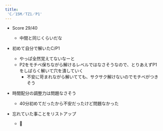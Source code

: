 ```yaml
---
title:
 'C／15M／TZ1／P1'
---
```


- Score 29/40
    - 中間と同じくらいだな

- 初めて自分で解いたC/P1
    - やっぱ全然覚えてないなーと
    - P2をモチベ保ちながら解けるレベルではなさそうなので、とりあえずP1をしばらく解いて穴を潰していく
        - 不安に苛まれながら解いてても、サクサク解けないのでモチベがつきそう

- 時間配分の調整力は問題なさそう
    - 40分初めてだったから不安だったけど問題なかった

- 忘れていた事ことをリストアップ
    - 
